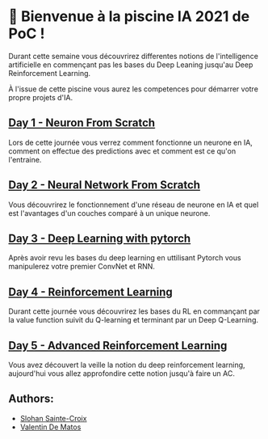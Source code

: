 # :wave: Bienvenue à la piscine IA 2021 de PoC !

Durant cette semaine vous découvrirez differentes notions de l'intelligence artificielle en commençant pas les bases du Deep Leaning jusqu'au Deep Reinforcement Learning.

À l'issue de cette piscine vous aurez les competences pour démarrer votre propre projets d'IA.

## [Day 1 - Neuron From Scratch](./day01)
Lors de cette journée vous verrez comment fonctionne un neurone en IA, comment on effectue des predictions avec et comment est ce qu'on l'entraine.

## [Day 2 - Neural Network From Scratch](./day02)
Vous découvrirez le fonctionnement d'une réseau de neurone en IA et quel est l'avantages d'un couches comparé à un unique neurone.

## [Day 3 - Deep Learning with pytorch](./day03)
Après avoir revu les bases du deep learning en uttilisant Pytorch vous manipulerez votre premier ConvNet et RNN.

## [Day 4 - Reinforcement Learning](./day04)
Durant cette journée vous découvrirez les bases du RL en commançant par la value function suivit du Q-learning et terminant par un Deep Q-Learning. 

## [Day 5 - Advanced Reinforcement Learning](./day05)
Vous avez découvert la veille la notion du deep reinforcement learning, aujourd'hui vous allez approfondire cette notion jusqu'à faire un AC.

## Authors:
- [Slohan Sainte-Croix](https://github.com/L-Antique)
- [Valentin De Matos](https://github.com/Thytu)
